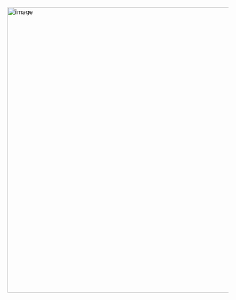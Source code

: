 <img width="652" alt="image" src="https://github.com/RevadiSundaram/ICodeThis-Projects/assets/47391816/b34bbb14-bf60-4bc5-8d4e-40bb18128d8b">
